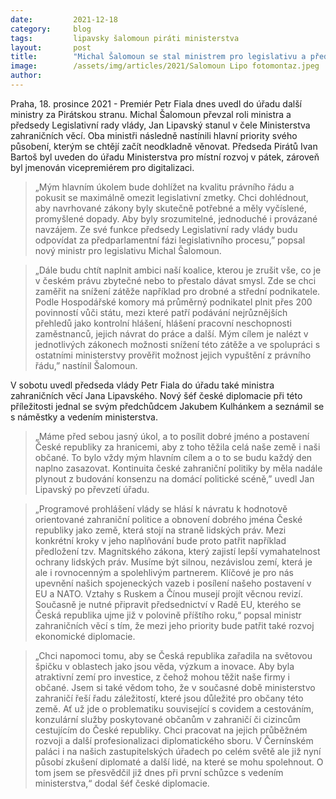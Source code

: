 ```yaml
---
date:         2021-12-18
category:     blog
tags:         lipavsky šalomoun piráti ministerstva
layout:       post
title:        "Michal Šalomoun se stal ministrem pro legislativu a předsedou Legislativní rady vlády. Jan Lipavský převzal Ministerstvo zahraničních věcí"
image:        /assets/img/articles/2021/Salomoun Lipo fotomontaz.jpeg 
author:       
---
```


Praha, 18. prosince 2021 - Premiér Petr Fiala dnes uvedl do úřadu další ministry za Pirátskou stranu. Michal Šalomoun převzal roli ministra a předsedy Legislativní rady vlády, Jan Lipavský stanul v čele Ministerstva zahraničních věcí. Oba ministři následně nastínili hlavní priority svého působení, kterým se chtějí začít neodkladně věnovat. Předseda Pirátů Ivan Bartoš byl uveden do úřadu Ministerstva pro místní rozvoj v pátek, zároveň byl jmenován vicepremiérem pro digitalizaci. 


> „Mým hlavním úkolem bude dohlížet na kvalitu právního řádu a pokusit se maximálně omezit legislativní zmetky. Chci dohlédnout, aby navrhované zákony byly skutečně potřebné a měly vyčíslené, promyšlené dopady. Aby byly srozumitelné, jednoduché i provázané navzájem. Ze své funkce předsedy Legislativní rady vlády budu odpovídat za předparlamentní fázi legislativního procesu,” popsal nový ministr pro legislativu Michal Šalomoun.

> „Dále budu chtít naplnit ambici naší koalice, kterou je zrušit vše, co je v českém právu zbytečné nebo to přestalo dávat smysl. Zde se chci zaměřit na snížení zátěže například pro drobné a střední podnikatele. Podle Hospodářské komory má průměrný podnikatel plnit přes 200 povinností vůči státu, mezi které patří podávání nejrůznějších přehledů jako kontrolní hlášení, hlášení pracovní neschopnosti zaměstnanců, jejich návrat do práce a další. Mým cílem je nalézt v jednotlivých zákonech možnosti snížení této zátěže a ve spolupráci s ostatními ministerstvy prověřit možnost jejich vypuštění z právního řádu,” nastínil Šalomoun.

V sobotu uvedl předseda vlády Petr Fiala do úřadu také ministra zahraničních věcí Jana Lipavského. Nový šéf české diplomacie při této příležitosti jednal se svým předchůdcem Jakubem Kulhánkem a seznámil se s náměstky a vedením ministerstva. 

> „Máme před sebou jasný úkol, a to posílit dobré jméno a postavení České republiky za hranicemi, aby z toho těžila celá naše země i naši občané. To bylo vždy mým hlavním cílem a o to se budu každý den naplno zasazovat. Kontinuita české zahraniční politiky by měla nadále plynout z budování konsenzu na domácí politické scéně,” uvedl Jan Lipavský po převzetí úřadu.

> „Programové prohlášení vlády se hlásí k návratu k hodnotově orientované zahraniční politice a obnovení dobrého jména České republiky jako země, která stojí na straně lidských práv. Mezi konkrétní kroky v jeho naplňování bude proto patřit například předložení tzv. Magnitského zákona, který zajistí lepší vymahatelnost ochrany lidských práv. Musíme být silnou, nezávislou zemí, která je ale i rovnocenným a spolehlivým partnerem. Klíčové je pro nás upevnění našich spojeneckých vazeb i posílení našeho postavení v EU a NATO. Vztahy s Ruskem a Čínou musejí projít věcnou revizí. Současně je nutné připravit předsednictví v Radě EU, kterého se Česká republika ujme již v polovině příštího roku,“ popsal ministr zahraničních věcí s tím, že mezi jeho priority bude patřit také rozvoj ekonomické diplomacie. 

> „Chci napomoci tomu, aby se Česká republika zařadila na světovou špičku v oblastech jako jsou věda, výzkum a inovace. Aby byla atraktivní zemí pro investice, z čehož mohou těžit naše firmy i občané. Jsem si také vědom toho, že v současné době ministerstvo zahraničí řeší řadu záležitostí, které jsou důležité pro občany této země. Ať už jde o problematiku související s covidem a cestováním, konzulární služby poskytované občanům v zahraničí či cizincům cestujícím do České republiky. Chci pracovat na jejich průběžném rozvoji a další profesionalizaci diplomatického sboru. V Černínském paláci i na našich zastupitelských úřadech po celém světě ale již nyní působí zkušení diplomaté a další lidé, na které se mohu spolehnout. O tom jsem se přesvědčil již dnes při první schůzce s vedením ministerstva,“ dodal šéf české diplomacie.
